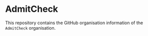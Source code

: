 # AdmitCheck

This repository contains the GitHub organisation information of the `AdmitCheck` organisation.